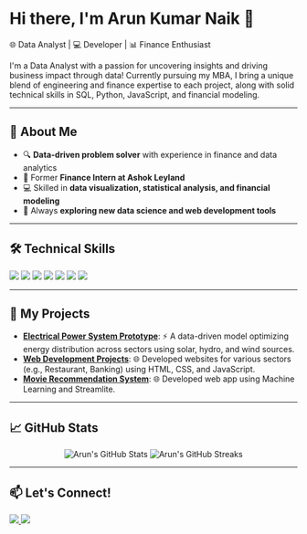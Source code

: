 # Hi there, I'm Arun Kumar Naik 👋

🌐 Data Analyst | 💻 Developer | 📊 Finance Enthusiast

I'm a Data Analyst with a passion for uncovering insights and driving business impact through data! Currently pursuing my MBA, I bring a unique blend of engineering and finance expertise to each project, along with solid technical skills in SQL, Python, JavaScript, and financial modeling.

---

## 🚀 About Me
- 🔍 **Data-driven problem solver** with experience in finance and data analytics
- 🏢 Former **Finance Intern at Ashok Leyland**
- 💻 Skilled in **data visualization, statistical analysis, and financial modeling**
- 🌱 Always **exploring new data science and web development tools**

---

## 🛠️ Technical Skills
<p align="left">
  <img src="https://img.shields.io/badge/SQL-%2307405e.svg?&style=for-the-badge&logo=amazon-dynamodb&logoColor=white" />
  <img src="https://img.shields.io/badge/Python-%2314354C.svg?&style=for-the-badge&logo=python&logoColor=white" />
  <img src="https://img.shields.io/badge/JavaScript-%23F7DF1E.svg?&style=for-the-badge&logo=javascript&logoColor=black" />
  <img src="https://img.shields.io/badge/Excel-%2334A853.svg?&style=for-the-badge&logo=microsoft-excel&logoColor=white" />
  <img src="https://img.shields.io/badge/Bootstrap-%23563D7C.svg?&style=for-the-badge&logo=bootstrap&logoColor=white" />
  <img src="https://img.shields.io/badge/Tableau-%23E97627.svg?&style=for-the-badge&logo=tableau&logoColor=white" />
  <img src="https://img.shields.io/badge/Power_BI-%23F2C811.svg?&style=for-the-badge&logo=powerbi&logoColor=black" />
</p>

---

## 💼 My Projects
- **[Electrical Power System Prototype](#)**: ⚡ A data-driven model optimizing energy distribution across sectors using solar, hydro, and wind sources.
- **[Web Development Projects](#)**: 🌐 Developed websites for various sectors (e.g., Restaurant, Banking) using HTML, CSS, and JavaScript.
- <a href=https://movies4you.streamlit.app/>**Movie Recommendation System**<a/>: 🌐 Developed web app using Machine Learning and Streamlite. 

---

## 📈 GitHub Stats

<p align="center">
  <img src="https://github-readme-stats.vercel.app/api?username=ArunKumarNaikMegavath&show_icons=true&theme=radical" alt="Arun's GitHub Stats" />
  <img src="https://github-readme-streak-stats.herokuapp.com/?user=ArunKumarNaikMegavath&theme=radical" alt="Arun's GitHub Streaks" />
</p>

---

## 📫 Let's Connect!
<p align="left">
  <a href="https://www.linkedin.com/in/arunkumarnaikmegavath/" target="_blank">
    <img src="https://img.shields.io/badge/LinkedIn-%230077B5.svg?&style=for-the-badge&logo=linkedin&logoColor=white" />
  </a>
  <a href="mailto:megavatharunkumarnaik2001@gmail.com">
    <img src="https://img.shields.io/badge/Gmail-D14836?style=for-the-badge&logo=gmail&logoColor=white" />
  </a>
</p>
